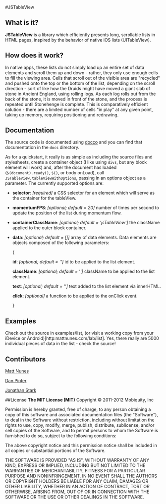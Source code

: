 #JSTableView

## What is it?

__JSTableView__ is a library which efficiently presents long, scrollable lists in HTML pages, inspired by the behavior of native iOS lists (UITableView).

## How does it work?
In native apps, these lists do not simply load up an entire set of data elements and scroll them up and down - rather, they only use enough cells to fill the viewing area. Cells that scroll out of the visible area are "recycled" and pushed onto the top or the bottom of the list, depending on the scroll direction - sort of like how the Druids might have moved a giant slab of stone in Ancient England, using rolling logs. As each log rolls out from the back of the stone, it is moved in front of the stone, and the process is repeated until Stonehenge is complete. This is comparatively efficient solution - there are a limited number of cells "in play" at any given point, taking up memory, requiring positioning and redrawing.

## Documentation

The source code is documented using [docco](//jashkenas.github.com/docco/) and you can find that documentation in the `docs` directory.

As for a quickstart, it really is as simple as including the source files and stylesheets, create a container object (I like using `divs`, but any block element will work) and, after the document has loaded (`$(document).ready()`, `$()`, or body onLoad), call `JSTableView.tableViewWithOptions`, passing in an options object as a parameter. The currently supported options are:

* __selector__: _[required]_ a CSS selector for an element which will serve as the container for the tableView. 

* __momentumFPS__: _[optional; default = 20]_ number of times per second to update the position of the list during momentum flow.

* __containerClassName__: _[optional; default = 'jsTableView']_ the className applied to the outer block container.

* __data__: _[optional; default = []]_ array of data elements. Data elements are objects composed of the following parameters:
 
    {
 
    __id__: _[optional; default = '']_ id to be applied to the list element.
 
    __className__: _[optional; default = '']_ className to be applied to the list element.
 
    __text__: _[optional; default = '']_ text added to the list element via innerHTML.
 
    __click__: _[optional]_ a function to be applied to the onClick event.
 
 	}

## Examples

Check out the source in examples/list, (or visit a working copy from your iDevice or Android)[http:mattnunes.com/lab/list]. Yes, there really are 5000 individual pieces of data in the list - check the source! 

## Contributors
[Matt Nunes](github.com/mattnunes)

[Dan Pinter](github.com/DataZombies)

[Jonathan Stark](github.com/jonathanstark)

##License
__The MIT License (MIT)__
Copyright © 2011-2012 Mobiquity, Inc


Permission is hereby granted, free of charge, to any person obtaining a copy of this software and associated documentation files (the "Software"), to deal in the Software without restriction, including without limitation the rights to use, copy, modify, merge, publish, distribute, sublicense, and/or sell copies of the Software, and to permit persons to whom the Software is furnished to do so, subject to the following conditions:


The above copyright notice and this permission notice shall be included in all copies or substantial portions of the Software.


THE SOFTWARE IS PROVIDED "AS IS", WITHOUT WARRANTY OF ANY KIND, EXPRESS OR IMPLIED, INCLUDING BUT NOT LIMITED TO THE WARRANTIES OF MERCHANTABILITY, FITNESS FOR A PARTICULAR PURPOSE AND NONINFRINGEMENT. IN NO EVENT SHALL THE AUTHORS OR COPYRIGHT HOLDERS BE LIABLE FOR ANY CLAIM, DAMAGES OR OTHER LIABILITY, WHETHER IN AN ACTION OF CONTRACT, TORT OR OTHERWISE, ARISING FROM, OUT OF OR IN CONNECTION WITH THE SOFTWARE OR THE USE OR OTHER DEALINGS IN THE SOFTWARE. 